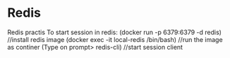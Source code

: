 # Redis
Redis practis
To start session in redis:
(docker run -p 6379:6379 -d redis)                    //install redis image
(docker exec -it local-redis /bin/bash)               //run the image as continer
(Type on prompt> redis-cli)                          //start session client 
